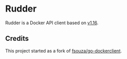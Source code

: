 Rudder
======

Rudder is a Docker API client based on [v1.16](https://docs.docker.com/reference/api/docker_remote_api_v1.16/).

## Credits

This project started as a fork of [fsouza/go-dockerclient](github.com/fsouza/go-dockerclient).